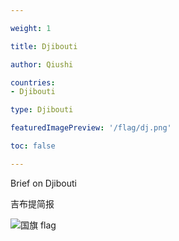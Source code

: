 ```yaml
---

weight: 1

title: Djibouti

author: Qiushi 

countries: 
- Djibouti

type: Djibouti

featuredImagePreview: '/flag/dj.png'

toc: false 

---
```


Brief on Djibouti

吉布提简报 

<!--more-->

![国旗 flag](/flag/dj.png)